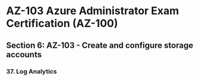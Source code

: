 # AZ-103 Azure Administrator Exam Certification (AZ-100)

## Section 6: AZ-103 - Create and configure storage accounts

### 37. Log Analytics
